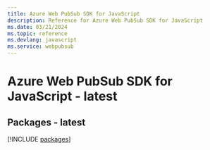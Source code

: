 ```yaml
---
title: Azure Web PubSub SDK for JavaScript
description: Reference for Azure Web PubSub SDK for JavaScript
ms.date: 03/21/2024
ms.topic: reference
ms.devlang: javascript
ms.service: webpubsub
---
```

# Azure Web PubSub SDK for JavaScript - latest
## Packages - latest
[!INCLUDE [packages](web-pubsub-index.md)]